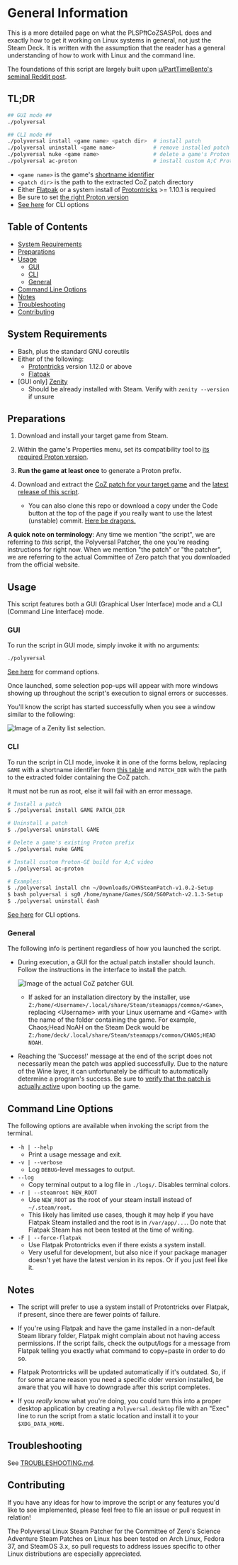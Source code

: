 # General Information

This is a more detailed page on what the PLSPftCoZSASPoL does and exactly how to get it working on Linux systems in general, not just the Steam Deck. It is written with the assumption that the reader has a general understanding of how to work with Linux and the command line.

The foundations of this script are largely built upon [u/PartTimeBento's seminal Reddit post](https://www.reddit.com/r/SteamDeck/comments/uitpca/patching_steinsgate_and_steinsgate0_on_the).

## TL;DR

```bash
## GUI mode ##
./polyversal

## CLI mode ##
./polyversal install <game name> <patch dir>  # install patch
./polyversal uninstall <game name>            # remove installed patch
./polyversal nuke <game name>                 # delete a game's Proton prefix
./polyversal ac-proton                        # install custom A;C Proton build
```

- `<game name>` is the game's [shortname identifier](/docs/GAMES.md)
- `<patch dir>` is the path to the extracted CoZ patch directory
- Either [Flatpak](https://flatpak.org/setup/) or a system install of [Protontricks](https://github.com/Matoking/protontricks#installation) >= 1.10.1 is required
- Be sure to set [the right Proton version](/docs/GAMES.md)
- [See here](#command-line-options) for CLI options

## Table of Contents

- [System Requirements](#system-requirements)
- [Preparations](#preparations)
- [Usage](#usage)
  - [GUI](#gui)
  - [CLI](#cli)
  - [General](#general)
- [Command Line Options](#command-line-options)
- [Notes](#notes)
- [Troubleshooting](#troubleshooting)
- [Contributing](#contributing)

## System Requirements

- Bash, plus the standard GNU coreutils
- Either of the following:
  - [Protontricks](https://github.com/Matoking/protontricks#installation) version 1.12.0 or above
  - [Flatpak](https://flatpak.org/setup/)
- [GUI only] [Zenity](https://help.gnome.org/users/zenity/stable/)
  - Should be already installed with Steam. Verify with `zenity --version` if unsure

## Preparations

1. Download and install your target game from Steam.

1. Within the game's Properties menu, set its compatibility tool to [its required Proton version](/docs/GAMES.md).

1. **Run the game at least once** to generate a Proton prefix.

1. Download and extract the [CoZ patch for your target game](https://sonome.dareno.me/projects) and the [latest release of this script](https://github.com/CommitteeOfZero/multiversal-coz-linux-patcher/releases).

    - You can also clone this repo or download a copy under the Code button at the top of the page if you really want to use the latest (unstable) commit. [Here be dragons.](https://en.wikipedia.org/wiki/Here_be_dragons)

**A quick note on terminology**: Any time we mention "the script", we are referring to *this* script, the Polyversal Patcher, the one you're reading instructions for right now. When we mention "the patch" or "the patcher", we are referring to the actual Committee of Zero patch that you downloaded from the official website.

## Usage

This script features both a GUI (Graphical User Interface) mode and a CLI (Command Line Interface) mode.

### GUI

To run the script in GUI mode, simply invoke it with no arguments:

```sh
./polyversal
```

[See here](#command-line-options) for command options.

Once launched, some selection pop-ups will appear with more windows showing up throughout the script's execution to signal errors or successes.

You'll know the script has started successfully when you see a window similar to the following:

![Image of a Zenity list selection.](/assets/first-screen.png "The first window")

### CLI

To run the script in CLI mode, invoke it in one of the forms below, replacing `GAME` with a shortname identifier from [this table](/docs/GAMES.md) and `PATCH_DIR` with the path to the extracted folder containing the CoZ patch.

It must not be run as root, else it will fail with an error message.

```sh
# Install a patch
$ ./polyversal install GAME PATCH_DIR

# Uninstall a patch
$ ./polyversal uninstall GAME

# Delete a game's existing Proton prefix
$ ./polyversal nuke GAME

# Install custom Proton-GE build for A;C video
$ ./polyversal ac-proton

# Examples:
$ ./polyversal install chn ~/Downloads/CHNSteamPatch-v1.0.2-Setup
$ bash polyversal i sg0 /home/myname/Games/SG0/SG0Patch-v2.1.3-Setup
$ ./polyversal uninstall dash
```

[See here](#command-line-options) for CLI options.

### General

The following info is pertinent regardless of how you launched the script.

- During execution, a GUI for the actual patch installer should launch. Follow the instructions in the interface to install the patch.

    ![Image of the actual CoZ patcher GUI.](/assets/coz-gui.png "Still gotta finish this game")

  - If asked for an installation directory by the installer, use `Z:/home/<Username>/.local/share/Steam/steamapps/common/<Game>`, replacing &lt;Username&gt; with your Linux username and &lt;Game&gt; with the name of the folder containing the game. For example, Chaos;Head NoAH on the Steam Deck would be `Z:/home/deck/.local/share/Steam/steamapps/common/CHAOS;HEAD NOAH`.

- Reaching the 'Success!' message at the end of the script does not necessarily mean the patch was applied successfully. Due to the nature of the Wine layer, it can unfortunately be difficult to automatically determine a program's success. Be sure to [verify that the patch is actually active](/docs/VERIFY.md) upon booting up the game.

## Command Line Options

The following options are available when invoking the script from the terminal.

- `-h | --help`
  - Print a usage message and exit.
- `-v | --verbose`
  - Log `DEBUG`-level messages to output.
- `--log`
  - Copy terminal output to a log file in `./logs/`. Disables terminal colors.
- `-r | --steamroot NEW_ROOT`
  - Use `NEW_ROOT` as the root of your steam install instead of `~/.steam/root`.
  - This likely has limited use cases, though it may help if you have Flatpak Steam installed and the root is in `/var/app/...`. Do note that Flatpak Steam has not been tested at the time of writing.
- `-F | --force-flatpak`
  - Use Flatpak Protontricks even if there exists a system install.
  - Very useful for development, but also nice if your package manager doesn't yet have the latest version in its repos. Or if you just feel like it.

## Notes

- The script will prefer to use a system install of Protontricks over Flatpak, if present, since there are fewer points of failure.

- If you're using Flatpak and have the game installed in a non-default Steam library folder, Flatpak might complain about not having access permissions. If the script fails, check the output/logs for a message from Flatpak telling you exactly what command to copy+paste in order to do so.

- Flatpak Protontricks will be updated automatically if it's outdated. So, if for some arcane reason you need a specific older version installed, be aware that you will have to downgrade after this script completes.

- If you *really* know what you're doing, you could turn this into a proper desktop application by creating a `Polyversal.desktop` file with an "Exec" line to run the script from a static location and install it to your `$XDG_DATA_HOME`.

## Troubleshooting

See [TROUBLESHOOTING.md](/docs/TROUBLESHOOTING.md).

## Contributing

If you have any ideas for how to improve the script or any features you'd like to see implemented, please feel free to file an issue or pull request in relation!

The Polyversal Linux Steam Patcher for the Committee of Zero's Science Adventure Steam Patches on Linux has been tested on Arch Linux, Fedora 37, and SteamOS 3.x, so pull requests to address issues specific to other Linux distributions are especially appreciated.
